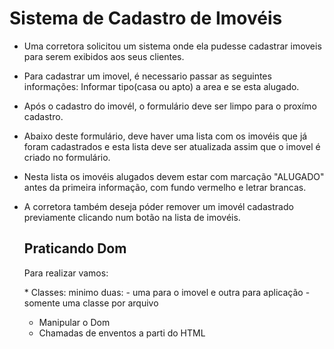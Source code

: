 # Sistema de Cadastro de Imovéis #

* Uma corretora solicitou um sistema onde ela pudesse cadastrar imoveis para serem exibidos aos seus clientes.
* Para cadastrar um imovel, é necessario passar as seguintes informações: Informar tipo(casa ou apto) a area e se esta alugado.
* Após o cadastro do imovél, o formulário deve ser limpo para o proxímo cadastro.
* Abaixo deste formulário, deve haver uma lista com os imovéis que já foram cadastrados e esta lista deve ser atualizada assim que o imovel é criado no formulário.
* Nesta lista os imovéis alugados devem estar com marcação "ALUGADO" antes da primeira informação, com fundo vermelho e letrar brancas.
* A corretora também deseja póder remover um imovél cadastrado previamente clicando num botão na lista de imovéis.

    <h2> Praticando Dom </h2>
        <p> Para realizar vamos: <p/>
    * Classes: minimo duas: 
        - uma para o imovel e outra para aplicação
        - somente uma classe por arquivo

    * Manipular o Dom
    * Chamadas de enventos a parti do HTML
        